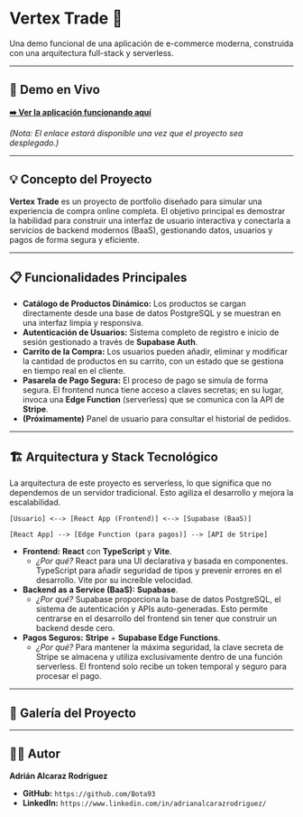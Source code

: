 # Vertex Trade 🛒

Una demo funcional de una aplicación de e-commerce moderna, construida con una arquitectura full-stack y serverless.

---

## 🚀 Demo en Vivo

**[➡️ Ver la aplicación funcionando aquí](https://URL-DE-TU-PROYECTO.com)**

*(Nota: El enlace estará disponible una vez que el proyecto sea desplegado.)*

---

## 💡 Concepto del Proyecto

**Vertex Trade** es un proyecto de portfolio diseñado para simular una experiencia de compra online completa. El objetivo principal es demostrar la habilidad para construir una interfaz de usuario interactiva y conectarla a servicios de backend modernos (BaaS), gestionando datos, usuarios y pagos de forma segura y eficiente.

---

## 📋 Funcionalidades Principales

* **Catálogo de Productos Dinámico:** Los productos se cargan directamente desde una base de datos PostgreSQL y se muestran en una interfaz limpia y responsiva.
* **Autenticación de Usuarios:** Sistema completo de registro e inicio de sesión gestionado a través de **Supabase Auth**.
* **Carrito de la Compra:** Los usuarios pueden añadir, eliminar y modificar la cantidad de productos en su carrito, con un estado que se gestiona en tiempo real en el cliente.
* **Pasarela de Pago Segura:** El proceso de pago se simula de forma segura. El frontend nunca tiene acceso a claves secretas; en su lugar, invoca una **Edge Function** (serverless) que se comunica con la API de **Stripe**.
* **(Próximamente)** Panel de usuario para consultar el historial de pedidos.

---

## 🏗️ Arquitectura y Stack Tecnológico

La arquitectura de este proyecto es serverless, lo que significa que no dependemos de un servidor tradicional. Esto agiliza el desarrollo y mejora la escalabilidad.

`[Usuario] <--> [React App (Frontend)] <--> [Supabase (BaaS)]`

`[React App] --> [Edge Function (para pagos)] --> [API de Stripe]`

* **Frontend:** **React** con **TypeScript** y **Vite**.
    * *¿Por qué?* React para una UI declarativa y basada en componentes. TypeScript para añadir seguridad de tipos y prevenir errores en el desarrollo. Vite por su increíble velocidad.
* **Backend as a Service (BaaS):** **Supabase**.
    * *¿Por qué?* Supabase proporciona la base de datos PostgreSQL, el sistema de autenticación y APIs auto-generadas. Esto permite centrarse en el desarrollo del frontend sin tener que construir un backend desde cero.
* **Pagos Seguros:** **Stripe** + **Supabase Edge Functions**.
    * *¿Por qué?* Para mantener la máxima seguridad, la clave secreta de Stripe se almacena y utiliza exclusivamente dentro de una función serverless. El frontend solo recibe un token temporal y seguro para procesar el pago.

---

## 📸 Galería del Proyecto

---

## 👨‍💻 Autor

**Adrián Alcaraz Rodríguez**
* **GitHub:** `https://github.com/Bota93`
* **LinkedIn:** `https://www.linkedin.com/in/adrianalcarazrodriguez/`
